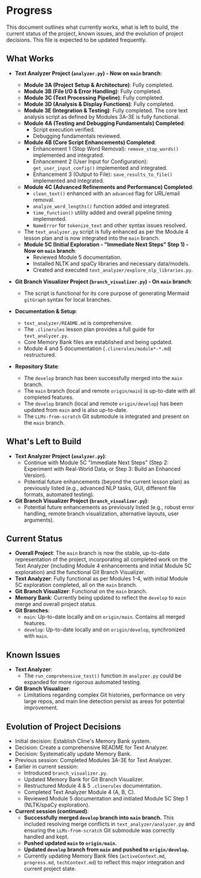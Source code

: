 # Progress

This document outlines what currently works, what is left to build, the current status of the project, known issues, and the evolution of project decisions. This file is expected to be updated frequently.

## What Works

*   **Text Analyzer Project (`analyzer.py`) - Now on `main` branch**:
    *   **Module 3A (Project Setup & Architecture)**: Fully completed.
    *   **Module 3B (File I/O & Error Handling)**: Fully completed.
    *   **Module 3C (Text Processing Pipeline)**: Fully completed.
    *   **Module 3D (Analysis & Display Functions)**: Fully completed.
    *   **Module 3E (Integration & Testing)**: Fully completed. The core text analysis script as defined by Modules 3A-3E is fully functional.
    *   **Module 4A (Testing and Debugging Fundamentals) Completed**:
        *   Script execution verified.
        *   Debugging fundamentals reviewed.
    *   **Module 4B (Core Script Enhancements) Completed**:
        *   Enhancement 1 (Stop Word Removal): `remove_stop_words()` implemented and integrated.
        *   Enhancement 2 (User Input for Configuration): `get_user_input_config()` implemented and integrated.
        *   Enhancement 3 (Output to File): `save_results_to_file()` implemented and integrated.
    *   **Module 4C (Advanced Refinements and Performance) Completed**:
        *   `clean_text()` enhanced with an `advanced` flag for URL/email removal.
        *   `analyze_word_lengths()` function added and integrated.
        *   `time_function()` utility added and overall pipeline timing implemented.
        *   `NameError` for `tokenize_text` and other syntax issues resolved.
    *   The `text_analyzer.py` script is fully enhanced as per the Module 4 lesson plan and is now integrated into the `main` branch.
    *   **Module 5C (Initial Exploration - "Immediate Next Steps" Step 1) - Now on `main` branch**:
        *   Reviewed Module 5 documentation.
        *   Installed NLTK and spaCy libraries and necessary data/models.
        *   Created and executed `text_analyzer/explore_nlp_libraries.py`.

*   **Git Branch Visualizer Project (`branch_visualizer.py`) - On `main` branch**:
    *   The script is functional for its core purpose of generating Mermaid `gitGraph` syntax for local branches.

*   **Documentation & Setup**:
    *   `text_analyzer/README.md` is comprehensive.
    *   The `.clinerules` lesson plan provides a full guide for `text_analyzer.py`.
    *   Core Memory Bank files are established and being updated.
    *   Module 4 and 5 documentation (`.clinerules/module*-*.md`) restructured.

*   **Repository State**:
    *   The `develop` branch has been successfully merged into the `main` branch.
    *   The `main` branch (local and remote `origin/main`) is up-to-date with all completed features.
    *   The `develop` branch (local and remote `origin/develop`) has been updated from `main` and is also up-to-date.
    *   The `LLMs-from-scratch` Git submodule is integrated and present on the `main` branch.

## What's Left to Build

*   **Text Analyzer Project (`analyzer.py`)**:
    *   Continue with Module 5C "Immediate Next Steps" (Step 2: Experiment with Real-World Data, or Step 3: Build an Enhanced Version).
    *   Potential future enhancements (beyond the current lesson plan) as previously listed (e.g., advanced NLP tasks, GUI, different file formats, automated testing).
*   **Git Branch Visualizer Project (`branch_visualizer.py`)**:
    *   Potential future enhancements as previously listed (e.g., robust error handling, remote branch visualization, alternative layouts, user arguments).

## Current Status

*   **Overall Project**: The `main` branch is now the stable, up-to-date representation of the project, incorporating all completed work on the Text Analyzer (including Module 4 enhancements and initial Module 5C exploration) and the functional Git Branch Visualizer.
*   **Text Analyzer**: Fully functional as per Modules 1-4, with initial Module 5C exploration completed, all on the `main` branch.
*   **Git Branch Visualizer**: Functional on the `main` branch.
*   **Memory Bank**: Currently being updated to reflect the `develop` to `main` merge and overall project status.
*   **Git Branches**:
    *   `main`: Up-to-date locally and on `origin/main`. Contains all merged features.
    *   `develop`: Up-to-date locally and on `origin/develop`, synchronized with `main`.

## Known Issues

*   **Text Analyzer**:
    *   The `run_comprehensive_test()` function in `analyzer.py` could be expanded for more rigorous automated testing.
*   **Git Branch Visualizer**:
    *   Limitations regarding complex Git histories, performance on very large repos, and main line detection persist as areas for potential improvement.

## Evolution of Project Decisions

*   Initial decision: Establish Cline's Memory Bank system.
*   Decision: Create a comprehensive README for Text Analyzer.
*   Decision: Systematically update Memory Bank.
*   Previous session: Completed Modules 3A-3E for Text Analyzer.
*   Earlier in current session:
    *   Introduced `branch_visualizer.py`.
    *   Updated Memory Bank for Git Branch Visualizer.
    *   Restructured Module 4 & 5 `.clinerules` documentation.
    *   Completed Text Analyzer Module 4 (A, B, C).
    *   Reviewed Module 5 documentation and initiated Module 5C Step 1 (NLTK/spaCy exploration).
*   **Current session (continued)**:
    *   **Successfully merged `develop` branch into `main` branch.** This included resolving merge conflicts in `text_analyzer/analyzer.py` and ensuring the `LLMs-from-scratch` Git submodule was correctly handled and kept.
    *   **Pushed updated `main` to `origin/main`.**
    *   **Updated `develop` branch from `main` and pushed to `origin/develop`.**
    *   Currently updating Memory Bank files (`activeContext.md`, `progress.md`, `techContext.md`) to reflect this major integration and current project state.
